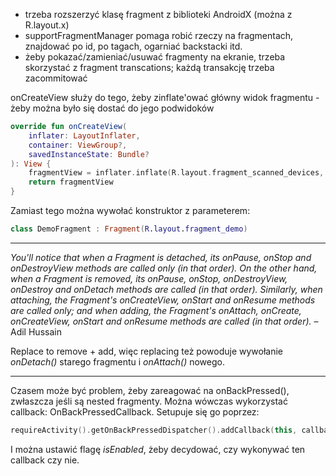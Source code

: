 - trzeba rozszerzyć klasę fragment z biblioteki AndroidX (można z R.layout.x)
- supportFragmentManager pomaga robić rzeczy na fragmentach, znajdować po id, po tagach, ogarniać backstacki itd.
- żeby pokazać/zamieniać/usuwać fragmenty na ekranie, trzeba skorzystać z fragment transcations; każdą transakcję trzeba zacommitować

onCreateView służy do tego, żeby zinflate'ować główny widok fragmentu - żeby można było się dostać do jego podwidoków

```kotlin
override fun onCreateView(  
    inflater: LayoutInflater,  
    container: ViewGroup?,  
    savedInstanceState: Bundle?  
): View {  
    fragmentView = inflater.inflate(R.layout.fragment_scanned_devices, null)  
    return fragmentView   
}
```

Zamiast tego można wywołać konstruktor z parameterem:

```kotlin
class DemoFragment : Fragment(R.layout.fragment_demo)
```

---

_You'll notice that when a Fragment is detached, its onPause, onStop and onDestroyView methods are called only (in that order). On the other hand, when a Fragment is removed, its onPause, onStop, onDestroyView, onDestroy and onDetach methods are called (in that order). Similarly, when attaching, the Fragment's onCreateView, onStart and onResume methods are called only; and when adding, the Fragment's onAttach, onCreate, onCreateView, onStart and onResume methods are called (in that order)._ – Adil Hussain

Replace to remove + add, więc replacing też powoduje wywołanie *onDetach()* starego fragmentu i *onAttach()* nowego.

---

Czasem może być problem, żeby zareagować na onBackPressed(), zwłaszcza jeśli są nested fragmenty. Można wówczas wykorzystać callback: OnBackPressedCallback. Setupuje się go poprzez:
```kotlin
requireActivity().getOnBackPressedDispatcher().addCallback(this, callback)
```
I można ustawić flagę *isEnabled*, żeby decydować, czy wykonywać ten callback czy nie.